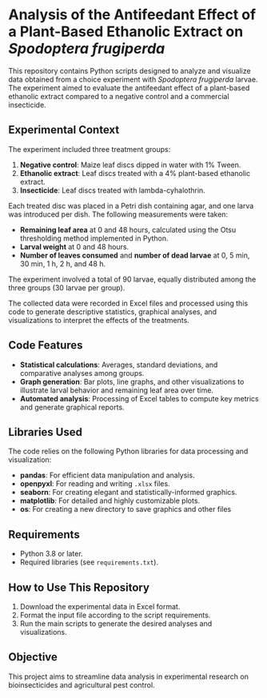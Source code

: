 # Analysis of the Antifeedant Effect of a Plant-Based Ethanolic Extract on *Spodoptera frugiperda*  

This repository contains Python scripts designed to analyze and visualize data obtained from a choice experiment with *Spodoptera frugiperda* larvae. The experiment aimed to evaluate the antifeedant effect of a plant-based ethanolic extract compared to a negative control and a commercial insecticide.  

## Experimental Context  

The experiment included three treatment groups:  
1. **Negative control**: Maize leaf discs dipped in water with 1% Tween.  
2. **Ethanolic extract**: Leaf discs treated with a 4% plant-based ethanolic extract.  
3. **Insecticide**: Leaf discs treated with lambda-cyhalothrin.  

Each treated disc was placed in a Petri dish containing agar, and one larva was introduced per dish. The following measurements were taken:  
- **Remaining leaf area** at 0 and 48 hours, calculated using the Otsu thresholding method implemented in Python.  
- **Larval weight** at 0 and 48 hours.  
- **Number of leaves consumed** and **number of dead larvae** at 0, 5 min, 30 min, 1 h, 2 h, and 48 h.  

The experiment involved a total of 90 larvae, equally distributed among the three groups (30 larvae per group).  

The collected data were recorded in Excel files and processed using this code to generate descriptive statistics, graphical analyses, and visualizations to interpret the effects of the treatments.  

## Code Features  

- **Statistical calculations**: Averages, standard deviations, and comparative analyses among groups.  
- **Graph generation**: Bar plots, line graphs, and other visualizations to illustrate larval behavior and remaining leaf area over time.  
- **Automated analysis**: Processing of Excel tables to compute key metrics and generate graphical reports.  

## Libraries Used  

The code relies on the following Python libraries for data processing and visualization:  
- **pandas**: For efficient data manipulation and analysis.  
- **openpyxl**: For reading and writing `.xlsx` files.  
- **seaborn**: For creating elegant and statistically-informed graphics.  
- **matplotlib**: For detailed and highly customizable plots.
- **os**: For creating a new directory to save graphics and other files

## Requirements  

- Python 3.8 or later.  
- Required libraries (see `requirements.txt`).  

## How to Use This Repository  

1. Download the experimental data in Excel format.  
2. Format the input file according to the script requirements.  
3. Run the main scripts to generate the desired analyses and visualizations.  

## Objective  

This project aims to streamline data analysis in experimental research on bioinsecticides and agricultural pest control.  
